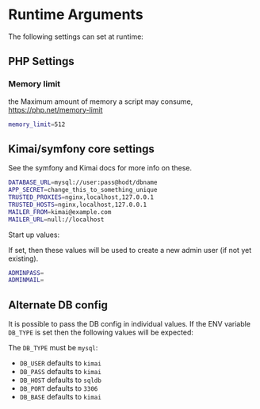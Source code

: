 # Runtime Arguments

The following settings can set at runtime:

## PHP Settings

### Memory limit

the Maximum amount of memory a script may consume, https://php.net/memory-limit

```bash
memory_limit=512
```

## Kimai/symfony core settings

See the symfony and Kimai docs for more info on these.

```bash
DATABASE_URL=mysql://user:pass@hodt/dbname
APP_SECRET=change_this_to_something_unique
TRUSTED_PROXIES=nginx,localhost,127.0.0.1
TRUSTED_HOSTS=nginx,localhost,127.0.0.1
MAILER_FROM=kimai@example.com
MAILER_URL=null://localhost
```

Start up values:

If set, then these values will be used to create a new admin user (if not yet existing).

```bash
ADMINPASS=
ADMINMAIL=
```

## Alternate DB config

It is possible to pass the DB config in individual values.  If the ENV variable ```DB_TYPE``` is set then the following values will be expected:

The ```DB_TYPE``` must be `mysql`:

 * ```DB_USER``` defaults to ```kimai```
 * ```DB_PASS``` defaults to ```kimai```
 * ```DB_HOST``` defaults to ```sqldb```
 * ```DB_PORT``` defaults to ```3306```
 * ```DB_BASE``` defaults to ```kimai```
